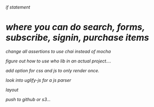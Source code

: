 <var name="links" value="[1, 2, 3]"/>


<link rel="stylesheet" href="styles.css" scoped inline>


if statement



# where you can do search, forms, subscribe, signin, purchase items





change all assertions to use chai instead of mocha



figure out how to use who lib in an actual project....




add option for css and js to only render once.


look into uglify-js for a js parser


layout

<yield name="javascripts"/>
<yield name="style"/>


<link rel="stylesheet" href="./styles.css" scoped yield-to="style">
<script type="text/javascript" src="filename.js" yield-to="javascripts"></script>


push to github or s3...

